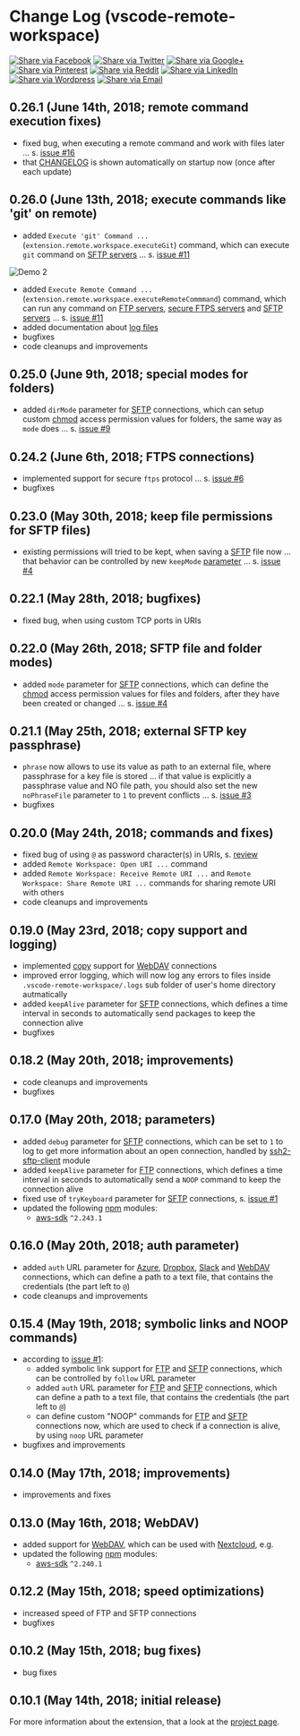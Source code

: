 # Change Log (vscode-remote-workspace)

[![Share via Facebook](https://raw.githubusercontent.com/mkloubert/vscode-remote-workspace/master/img/share/Facebook.png)](https://www.facebook.com/sharer/sharer.php?u=https%3A%2F%2Fmarketplace.visualstudio.com%2Fitems%3FitemName%3Dmkloubert.vscode-remote-workspace&quote=Remote%20Workspace) [![Share via Twitter](https://raw.githubusercontent.com/mkloubert/vscode-remote-workspace/master/img/share/Twitter.png)](https://twitter.com/intent/tweet?source=https%3A%2F%2Fmarketplace.visualstudio.com%2Fitems%3FitemName%3Dmkloubert.vscode-remote-workspace&text=Remote%20Workspace:%20https%3A%2F%2Fmarketplace.visualstudio.com%2Fitems%3FitemName%3Dmkloubert.vscode-remote-workspace&via=mjkloubert) [![Share via Google+](https://raw.githubusercontent.com/mkloubert/vscode-remote-workspace/master/img/share/Google+.png)](https://plus.google.com/share?url=https%3A%2F%2Fmarketplace.visualstudio.com%2Fitems%3FitemName%3Dmkloubert.vscode-remote-workspace) [![Share via Pinterest](https://raw.githubusercontent.com/mkloubert/vscode-remote-workspace/master/img/share/Pinterest.png)](http://pinterest.com/pin/create/button/?url=https%3A%2F%2Fmarketplace.visualstudio.com%2Fitems%3FitemName%3Dmkloubert.vscode-remote-workspace&description=Visual%20Studio%20Code%20extension%2C%20which%20receives%20and%20shows%20git%20events%20from%20webhooks.) [![Share via Reddit](https://raw.githubusercontent.com/mkloubert/vscode-remote-workspace/master/img/share/Reddit.png)](http://www.reddit.com/submit?url=https%3A%2F%2Fmarketplace.visualstudio.com%2Fitems%3FitemName%3Dmkloubert.vscode-remote-workspace&title=Remote%20Workspace) [![Share via LinkedIn](https://raw.githubusercontent.com/mkloubert/vscode-remote-workspace/master/img/share/LinkedIn.png)](http://www.linkedin.com/shareArticle?mini=true&url=https%3A%2F%2Fmarketplace.visualstudio.com%2Fitems%3FitemName%3Dmkloubert.vscode-remote-workspace&title=Remote%20Workspace&summary=Visual%20Studio%20Code%20extension%2C%20which%20receives%20and%20shows%20git%20events%20from%20webhooks.&source=https%3A%2F%2Fmarketplace.visualstudio.com%2Fitems%3FitemName%3Dmkloubert.vscode-remote-workspace) [![Share via Wordpress](https://raw.githubusercontent.com/mkloubert/vscode-remote-workspace/master/img/share/Wordpress.png)](http://wordpress.com/press-this.php?u=https%3A%2F%2Fmarketplace.visualstudio.com%2Fitems%3FitemName%3Dmkloubert.vscode-remote-workspace&quote=Remote%20Workspace&s=Visual%20Studio%20Code%20extension%2C%20which%20receives%20and%20shows%20git%20events%20from%20webhooks.) [![Share via Email](https://raw.githubusercontent.com/mkloubert/vscode-remote-workspace/master/img/share/Email.png)](mailto:?subject=Remote%20Workspace&body=Visual%20Studio%20Code%20extension%2C%20which%20receives%20and%20shows%20git%20events%20from%20webhooks.:%20https%3A%2F%2Fmarketplace.visualstudio.com%2Fitems%3FitemName%3Dmkloubert.vscode-remote-workspace)

## 0.26.1 (June 14th, 2018; remote command execution fixes)

* fixed bug, when executing a remote command and work with files later ... s. [issue #16](https://github.com/mkloubert/vscode-remote-workspace/issues/16)
* that [CHANGELOG](https://github.com/mkloubert/vscode-remote-workspace/blob/master/CHANGELOG.md) is shown automatically on startup now (once after each update)

## 0.26.0 (June 13th, 2018; execute commands like 'git' on remote)

* added `Execute 'git' Command ...` (`extension.remote.workspace.executeGit`) command, which can execute `git` command on [SFTP servers](https://github.com/mkloubert/vscode-remote-workspace#sftp-) ... s. [issue #11](https://github.com/mkloubert/vscode-remote-workspace/issues/11)

![Demo 2](https://raw.githubusercontent.com/mkloubert/vscode-remote-workspace/master/img/demo2.gif)

* added `Execute Remote Command ...` (`extension.remote.workspace.executeRemoteCommmand`) command, which can run any command on [FTP servers](https://github.com/mkloubert/vscode-remote-workspace#ftp-), [secure FTPS servers](https://github.com/mkloubert/vscode-remote-workspace#sftps-) and [SFTP servers](https://github.com/mkloubert/vscode-remote-workspace#sftp-) ... s. [issue #11](https://github.com/mkloubert/vscode-remote-workspace/issues/11)
* added documentation about [log files]((https://github.com/mkloubert/vscode-remote-workspace#logs-))
* bugfixes
* code cleanups and improvements

## 0.25.0 (June 9th, 2018; special modes for folders)

* added `dirMode` parameter for [SFTP](https://github.com/mkloubert/vscode-remote-workspace#sftp-) connections, which can setup custom [chmod](https://en.wikipedia.org/wiki/Chmod) access permission values for folders, the same way as `mode` does ... s. [issue #9](https://github.com/mkloubert/vscode-remote-workspace/issues/9)

## 0.24.2 (June 6th, 2018; FTPS connections)

* implemented support for secure `ftps` protocol ... s. [issue #6](https://github.com/mkloubert/vscode-remote-workspace/issues/6)
* bugfixes

## 0.23.0 (May 30th, 2018; keep file permissions for SFTP files)

* existing permissions will tried to be kept, when saving a [SFTP](https://github.com/mkloubert/vscode-remote-workspace#sftp-) file now ... that behavior can be controlled by new `keepMode` [parameter](https://github.com/mkloubert/vscode-remote-workspace#parameters--4) ... s. [issue #4](https://github.com/mkloubert/vscode-remote-workspace/issues/4)

## 0.22.1 (May 28th, 2018; bugfixes)

* fixed bug, when using custom TCP ports in URIs

## 0.22.0 (May 26th, 2018; SFTP file and folder modes)

* added `mode` parameter for [SFTP](https://github.com/mkloubert/vscode-remote-workspace#sftp-) connections, which can define the [chmod](https://en.wikipedia.org/wiki/Chmod) access permission values for files and folders, after they have been created or changed ... s. [issue #4](https://github.com/mkloubert/vscode-remote-workspace/issues/4)

## 0.21.1 (May 25th, 2018; external SFTP key passphrase)

* `phrase` now allows to use its value as path to an external file, where passphrase for a key file is stored ... if that value is explicitly a passphrase value and NO file path, you should also set the new `noPhraseFile` parameter to `1` to prevent conflicts ... s. [issue #3](https://github.com/mkloubert/vscode-remote-workspace/issues/3)
* bugfixes

## 0.20.0 (May 24th, 2018; commands and fixes)

* fixed bug of using `@` as password character(s) in URIs, s. [review](https://marketplace.visualstudio.com/items?itemName=mkloubert.vscode-remote-workspace#review-details)
* added `Remote Workspace: Open URI ...` command
* added `Remote Workspace: Receive Remote URI ...` and `Remote Workspace: Share Remote URI ...` commands for sharing remote URI with others
* code cleanups and improvements

## 0.19.0 (May 23rd, 2018; copy support and logging)

* implemented [copy](https://code.visualstudio.com/docs/extensionAPI/vscode-api#FileSystemProvider) support for [WebDAV](https://github.com/mkloubert/vscode-remote-workspace#webdav-) connections
* improved error logging, which will now log any errors to files inside `.vscode-remote-workspace/.logs` sub folder of user's home directory autmatically
* added `keepAlive` parameter for [SFTP](https://github.com/mkloubert/vscode-remote-workspace#sftp-) connections, which defines a time interval in seconds to automatically send packages to keep the connection alive
* bugfixes

## 0.18.2 (May 20th, 2018; improvements)

* code cleanups and improvements
* bugfixes

## 0.17.0 (May 20th, 2018; parameters)

* added `debug` parameter for [SFTP](https://github.com/mkloubert/vscode-remote-workspace#sftp-) connections, which can be set to `1` to log to get more information about an open connection, handled by [ssh2-sftp-client](https://www.npmjs.com/package/ssh2-sftp-client) module
* added `keepAlive` parameter for [FTP](https://github.com/mkloubert/vscode-remote-workspace#ftp-) connections, which defines a time interval in seconds to automatically send a `NOOP` command to keep the connection alive
* fixed use of `tryKeyboard` parameter for [SFTP](https://github.com/mkloubert/vscode-remote-workspace#sftp-) connections, s. [issue #1](https://github.com/mkloubert/vscode-remote-workspace/issues/1)
* updated the following [npm](https://www.npmjs.com/) modules:
  * [aws-sdk](https://www.npmjs.com/package/aws-sdk) `^2.243.1`

## 0.16.0 (May 20th, 2018; auth parameter)

* added `auth` URL parameter for [Azure](https://github.com/mkloubert/vscode-remote-workspace#azure-), [Dropbox](https://github.com/mkloubert/vscode-remote-workspace#dropbox-), [Slack](https://github.com/mkloubert/vscode-remote-workspace#slack-) and [WebDAV](https://github.com/mkloubert/vscode-remote-workspace#webdav-) connections, which can define a path to a text file, that contains the credentials (the part left to `@`)
* code cleanups and improvements

## 0.15.4 (May 19th, 2018; symbolic links and NOOP commands)

* according to [issue #1](https://github.com/mkloubert/vscode-remote-workspace/issues/1):
  * added symbolic link support for [FTP](https://github.com/mkloubert/vscode-remote-workspace#ftp-) and [SFTP](https://github.com/mkloubert/vscode-remote-workspace#sftp-) connections, which can be controlled by `follow` URL parameter
  * added `auth` URL parameter for [FTP](https://github.com/mkloubert/vscode-remote-workspace#ftp-) and [SFTP](https://github.com/mkloubert/vscode-remote-workspace#sftp-) connections, which can define a path to a text file, that contains the credentials (the part left to `@`)
  * can define custom "NOOP" commands for [FTP](https://github.com/mkloubert/vscode-remote-workspace#ftp-) and [SFTP](https://github.com/mkloubert/vscode-remote-workspace#sftp-) connections now, which are used to check if a connection is alive, by using `noop` URL parameter
* bugfixes and improvements

## 0.14.0 (May 17th, 2018; improvements)

* improvements and fixes

## 0.13.0 (May 16th, 2018; WebDAV)

* added support for [WebDAV](https://en.wikipedia.org/wiki/WebDAV), which can be used with [Nextcloud](https://nextcloud.com/), e.g.
* updated the following [npm](https://www.npmjs.com/) modules:
  * [aws-sdk](https://www.npmjs.com/package/aws-sdk) `^2.240.1`

## 0.12.2 (May 15th, 2018; speed optimizations)

* increased speed of FTP and SFTP connections
* bugfixes

## 0.10.2 (May 15th, 2018; bug fixes)

* bug fixes

## 0.10.1 (May 14th, 2018; initial release)

For more information about the extension, that a look at the [project page](https://github.com/mkloubert/vscode-remote-workspace).
